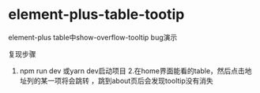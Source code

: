 # element-plus-table-tootip
element-plus table中show-overflow-tooltip bug演示

复现步骤
1. npm run dev 或yarn dev启动项目
2.在home界面能看的table，然后点击地址列的某一项将会跳转
   ，跳到about页后会发现tooltip没有消失
